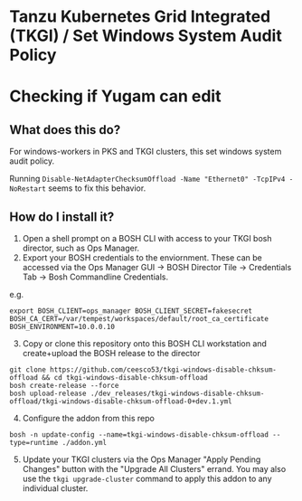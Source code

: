 # Tanzu Kubernetes Grid Integrated (TKGI) / Set Windows System Audit Policy

# Checking if Yugam can edit
## What does this do?

For windows-workers in PKS and TKGI clusters, this set windows system audit policy.

Running `Disable-NetAdapterChecksumOffload -Name "Ethernet0" -TcpIPv4 -NoRestart` seems to fix this behavior.

## How do I install it?

1. Open a shell prompt on a BOSH CLI with access to your TKGI bosh director, such as Ops Manager.
2. Export your BOSH credentials to the enviornment.  These can be accessed via the Ops Manager GUI -> BOSH Director Tile -> Credentials Tab -> Bosh Commandline Credentials.    

e.g.
```
export BOSH_CLIENT=ops_manager BOSH_CLIENT_SECRET=fakesecret BOSH_CA_CERT=/var/tempest/workspaces/default/root_ca_certificate  BOSH_ENVIRONMENT=10.0.0.10
```
3. Copy or clone this repository onto this BOSH CLI workstation and create+upload the BOSH release to the director

```
git clone https://github.com/ceesco53/tkgi-windows-disable-chksum-offload && cd tkgi-windows-disable-chksum-offload
bosh create-release --force
bosh upload-release ./dev_releases/tkgi-windows-disable-chksum-offload/tkgi-windows-disable-chksum-offload-0+dev.1.yml 

```
4. Configure the addon from this repo
```
bosh -n update-config --name=tkgi-windows-disable-chksum-offload --type=runtime ./addon.yml
```
5. Update your TKGI clusters via the Ops Manager "Apply Pending Changes" button with the "Upgrade All Clusters" errand.   You may also use the `tkgi upgrade-cluster` command to apply this addon to any individual cluster.
